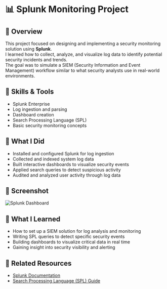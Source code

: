 # 📊 Splunk Monitoring Project

## 📜 Overview
This project focused on designing and implementing a security monitoring solution using **Splunk**.  
I learned how to collect, analyze, and visualize log data to identify potential security incidents and trends.  
The goal was to simulate a SIEM (Security Information and Event Management) workflow similar to what security analysts use in real-world environments.

## 🧰 Skills & Tools
- Splunk Enterprise
- Log ingestion and parsing
- Dashboard creation
- Search Processing Language (SPL)
- Basic security monitoring concepts

## 🧪 What I Did
- Installed and configured Splunk for log ingestion  
- Collected and indexed system log data  
- Built interactive dashboards to visualize security events  
- Applied search queries to detect suspicious activity  
- Audited and analyzed user activity through log data

## 📸 Screenshot
![Splunk Dashboard](./Images/splunk_dashboard.png)

## 🧠 What I Learned
- How to set up a SIEM solution for log analysis and monitoring  
- Writing SPL queries to detect specific security events  
- Building dashboards to visualize critical data in real time  
- Gaining insight into security visibility and alerting

## 🔗 Related Resources
- [Splunk Documentation](https://docs.splunk.com/)
- [Search Processing Language (SPL) Guide](https://docs.splunk.com/Documentation/Splunk/latest/SearchTutorial/WelcometotheSearchTutorial)
